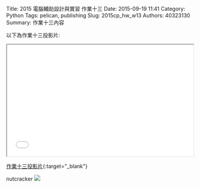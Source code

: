Title: 2015 電腦輔助設計與實習 作業十三
Date: 2015-09-19 11:41
Category: Python
Tags: pelican, publishing
Slug: 2015cp_hw_w13
Authors: 40323130
Summary: 作業十三內容

以下為作業十三投影片:

<iframe src="40323130_cp_w13_p.html" width="500" height="300"></iframe>

[作業十三投影片](40323130_cp_w13_p.html){:target="_blank"}

nutcracker
<img src="https://copy.com/pZZN8EPVUqKCqcgG">

